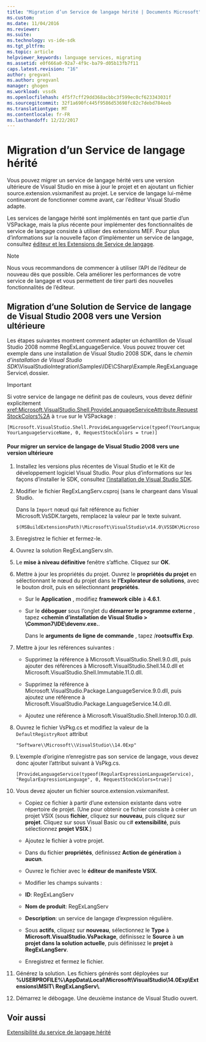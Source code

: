 ```yaml
---
title: "Migration d’un Service de langage hérité | Documents Microsoft"
ms.custom: 
ms.date: 11/04/2016
ms.reviewer: 
ms.suite: 
ms.technology: vs-ide-sdk
ms.tgt_pltfrm: 
ms.topic: article
helpviewer_keywords: language services, migrating
ms.assetid: e0f666a0-92a7-4f9c-ba79-d05b13fb7f11
caps.latest.revision: "16"
author: gregvanl
ms.author: gregvanl
manager: ghogen
ms.workload: vssdk
ms.openlocfilehash: 4f5f7cff29dd368acbbc3f599ec0cf623343031f
ms.sourcegitcommit: 32f1a690fc445f9586d53698fc82c7debd784eeb
ms.translationtype: MT
ms.contentlocale: fr-FR
ms.lasthandoff: 12/22/2017
---
```

# <a name="migrating-a-legacy-language-service"></a>Migration d’un Service de langage hérité
Vous pouvez migrer un service de langage hérité vers une version ultérieure de Visual Studio en mise à jour le projet et en ajoutant un fichier source.extension.vsixmanifest au projet. Le service de langage lui-même continueront de fonctionner comme avant, car l’éditeur Visual Studio adapte.  
  
 Les services de langage hérité sont implémentés en tant que partie d’un VSPackage, mais la plus récente pour implémenter des fonctionnalités de service de langage consiste à utiliser des extensions MEF. Pour plus d’informations sur la nouvelle façon d’implémenter un service de langage, consultez [éditeur et les Extensions de Service de langage](../../extensibility/editor-and-language-service-extensions.md).  
  
> [!NOTE]
>  Nous vous recommandons de commencer à utiliser l’API de l’éditeur de nouveau dès que possible. Cela améliorer les performances de votre service de langage et vous permettent de tirer parti des nouvelles fonctionnalités de l’éditeur.  
  
## <a name="migrating-a-visual-studio-2008-language-service-solution-to-a-later-version"></a>Migration d’une Solution de Service de langage de Visual Studio 2008 vers une Version ultérieure  
 Les étapes suivantes montrent comment adapter un échantillon de Visual Studio 2008 nommé RegExLanguageService. Vous pouvez trouver cet exemple dans une installation de Visual Studio 2008 SDK, dans le *chemin d’installation de Visual Studio SDK*\VisualStudioIntegration\Samples\IDE\CSharp\Example.RegExLanguageService\ dossier.  
  
> [!IMPORTANT]
>  Si votre service de langage ne définit pas de couleurs, vous devez définir explicitement <xref:Microsoft.VisualStudio.Shell.ProvideLanguageServiceAttribute.RequestStockColors%2A> à `true` sur le VSPackage :  
  
```  
[Microsoft.VisualStudio.Shell.ProvideLanguageService(typeof(YourLanguageService), YourLanguageServiceName, 0, RequestStockColors = true)]  
```  
  
#### <a name="to-migrate-a-visual-studio-2008-language-service-to-a-later-version"></a>Pour migrer un service de langage de Visual Studio 2008 vers une version ultérieure  
  
1.  Installez les versions plus récentes de Visual Studio et le Kit de développement logiciel Visual Studio. Pour plus d’informations sur les façons d’installer le SDK, consultez [l’installation de Visual Studio SDK](../../extensibility/installing-the-visual-studio-sdk.md).  
  
2.  Modifier le fichier RegExLangServ.csproj (sans le chargeant dans Visual Studio.  
  
     Dans la `Import` nœud qui fait référence au fichier Microsoft.VsSDK.targets, remplacez la valeur par le texte suivant.  
  
    ```  
    $(MSBuildExtensionsPath)\Microsoft\VisualStudio\v14.0\VSSDK\Microsoft.VsSDK.targets  
    ```  
  
3.  Enregistrez le fichier et fermez-le.  
  
4.  Ouvrez la solution RegExLangServ.sln.  
  
5.  Le **mise à niveau définitive** fenêtre s’affiche. Cliquez sur **OK**.  
  
6.  Mettre à jour les propriétés du projet. Ouvrez le **propriétés du projet** en sélectionnant le nœud du projet dans le **l’Explorateur de solutions**, avec le bouton droit, puis en sélectionnant **propriétés**.  
  
    -   Sur le **Application** , modifiez **framework cible** à **4.6.1**.  
  
    -   Sur le **déboguer** sous l’onglet du **démarrer le programme externe** , tapez  **\<chemin d’installation de Visual Studio > \Common7\IDE\devenv.exe.**.  
  
         Dans le **arguments de ligne de commande** , tapez /**rootsuffix Exp**.  
  
7.  Mettre à jour les références suivantes :  
  
    -   Supprimez la référence à Microsoft.VisualStudio.Shell.9.0.dll, puis ajouter des références à Microsoft.VisualStudio.Shell.14.0.dll et Microsoft.VisualStudio.Shell.Immutable.11.0.dll.  
  
    -   Supprimez la référence à Microsoft.VisualStudio.Package.LanguageService.9.0.dll, puis ajoutez une référence à Microsoft.VisualStudio.Package.LanguageService.14.0.dll.  
  
    -   Ajoutez une référence à Microsoft.VisualStudio.Shell.Interop.10.0.dll.  
  
8.  Ouvrez le fichier VsPkg.cs et modifiez la valeur de la `DefaultRegistryRoot` attribut  
  
    ```  
    "Software\\Microsoft\\VisualStudio\\14.0Exp"  
    ```  
  
9. L’exemple d’origine n’enregistre pas son service de langage, vous devez donc ajouter l’attribut suivant à VsPkg.cs.  
  
    ```  
    [ProvideLanguageService(typeof(RegularExpressionLanguageService), "RegularExpressionLanguage", 0, RequestStockColors=true)]  
    ```  
  
10. Vous devez ajouter un fichier source.extension.vsixmanifest.  
  
    -   Copiez ce fichier à partir d’une extension existante dans votre répertoire de projet. (Une pour obtenir ce fichier consiste à créer un projet VSIX (sous **fichier**, cliquez sur **nouveau**, puis cliquez sur **projet**. Cliquez sur sous Visual Basic ou c# **extensibilité**, puis sélectionnez **projet VSIX**.)  
  
    -   Ajoutez le fichier à votre projet.  
  
    -   Dans du fichier **propriétés**, définissez **Action de génération** à **aucun**.  
  
    -   Ouvrez le fichier avec le **éditeur de manifeste VSIX**.  
  
    -   Modifier les champs suivants :  
  
    -   **ID**: RegExLangServ  
  
    -   **Nom de produit**: RegExLangServ  
  
    -   **Description**: un service de langage d’expression régulière.  
  
    -   Sous **actifs**, cliquez sur **nouveau**, sélectionnez le **Type** à **Microsoft.VisualStudio.VsPackage**, définissez le **Source** à **un projet dans la solution actuelle**, puis définissez le **projet** à **RegExLangServ**.  
  
    -   Enregistrez et fermez le fichier.  
  
11. Générez la solution. Les fichiers générés sont déployées sur **%USERPROFILE%\AppData\Local\Microsoft\VisualStudio\14.0Exp\Extensions\MSIT\ RegExLangServ\\**.  
  
12. Démarrez le débogage. Une deuxième instance de Visual Studio ouvert.  
  
## <a name="see-also"></a>Voir aussi  
 [Extensibilité du service de langage hérité](../../extensibility/internals/legacy-language-service-extensibility.md)
